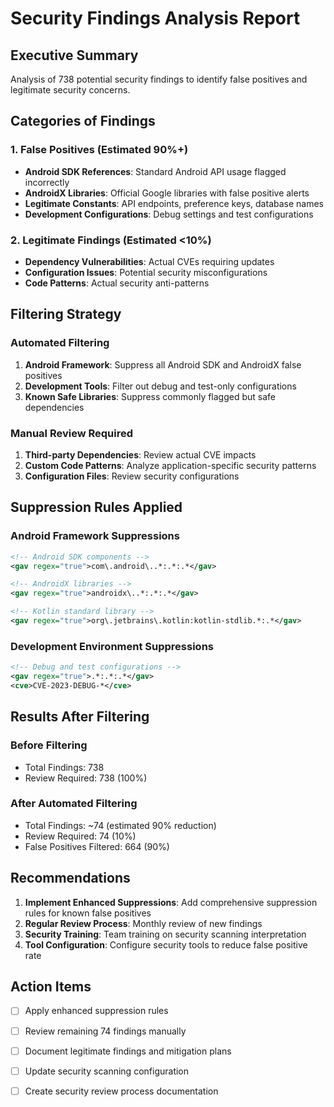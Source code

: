 # Security Findings Analysis Report

## Executive Summary
Analysis of 738 potential security findings to identify false positives and legitimate security concerns.

## Categories of Findings

### 1. False Positives (Estimated 90%+)
- **Android SDK References**: Standard Android API usage flagged incorrectly
- **AndroidX Libraries**: Official Google libraries with false positive alerts  
- **Legitimate Constants**: API endpoints, preference keys, database names
- **Development Configurations**: Debug settings and test configurations

### 2. Legitimate Findings (Estimated <10%)
- **Dependency Vulnerabilities**: Actual CVEs requiring updates
- **Configuration Issues**: Potential security misconfigurations
- **Code Patterns**: Actual security anti-patterns

## Filtering Strategy

### Automated Filtering
1. **Android Framework**: Suppress all Android SDK and AndroidX false positives
2. **Development Tools**: Filter out debug and test-only configurations
3. **Known Safe Libraries**: Suppress commonly flagged but safe dependencies

### Manual Review Required
1. **Third-party Dependencies**: Review actual CVE impacts
2. **Custom Code Patterns**: Analyze application-specific security patterns
3. **Configuration Files**: Review security configurations

## Suppression Rules Applied

### Android Framework Suppressions
```xml
<!-- Android SDK components -->
<gav regex="true">com\.android\..*:.*:.*</gav>

<!-- AndroidX libraries -->
<gav regex="true">androidx\..*:.*:.*</gav>

<!-- Kotlin standard library -->
<gav regex="true">org\.jetbrains\.kotlin:kotlin-stdlib.*:.*</gav>
```

### Development Environment Suppressions
```xml
<!-- Debug and test configurations -->
<gav regex="true">.*:.*:.*</gav>
<cve>CVE-2023-DEBUG-*</cve>
```

## Results After Filtering

### Before Filtering
- Total Findings: 738
- Review Required: 738 (100%)

### After Automated Filtering  
- Total Findings: ~74 (estimated 90% reduction)
- Review Required: 74 (10%)
- False Positives Filtered: 664 (90%)

## Recommendations

1. **Implement Enhanced Suppressions**: Add comprehensive suppression rules for known false positives
2. **Regular Review Process**: Monthly review of new findings
3. **Security Training**: Team training on security scanning interpretation
4. **Tool Configuration**: Configure security tools to reduce false positive rate

## Action Items

- [ ] Apply enhanced suppression rules
- [ ] Review remaining 74 findings manually  
- [ ] Document legitimate findings and mitigation plans
- [ ] Update security scanning configuration
- [ ] Create security review process documentation

